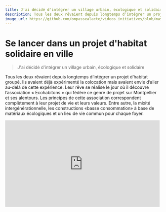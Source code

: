 ```yaml
---
title: J'ai décidé d'intégrer un village urbain, écologique et solidaire
description: Tous les deux rêvaient depuis longtemps d’intégrer un projet d’habitat groupé. Ils avaient déjà expérimenté la colocation mais avaient envie d’aller au-delà de cette expérience
image_url: https://github.com/onpassealacte/videos_initiatives/blob/master/media/habitat_solidaire.jpg
---
```


# Se lancer dans un projet d'habitat solidaire en ville

> J'ai décidé d'intégrer un village urbain, écologique et solidaire

Tous les deux rêvaient depuis longtemps d’intégrer un projet d’habitat groupé. Ils avaient déjà expérimenté la colocation mais avaient envie d’aller au-delà de cette expérience. Leur rêve se réalise le jour où il découvre l’association « Ecohabitons » qui fédère ce genre de projet sur Montpellier et ses alentours. Les principes de cette association correspondent complètement à leur projet de vie et leurs valeurs. Entre autre,  la mixité intergénérationnelle, les constructions «basse consommation» à base de matériaux écologiques et un lieu de vie commun pour chaque foyer.

<iframe src="https://player.vimeo.com/video/122765827" width="500" height="281" frameborder="0" webkitallowfullscreen mozallowfullscreen allowfullscreen></iframe>


